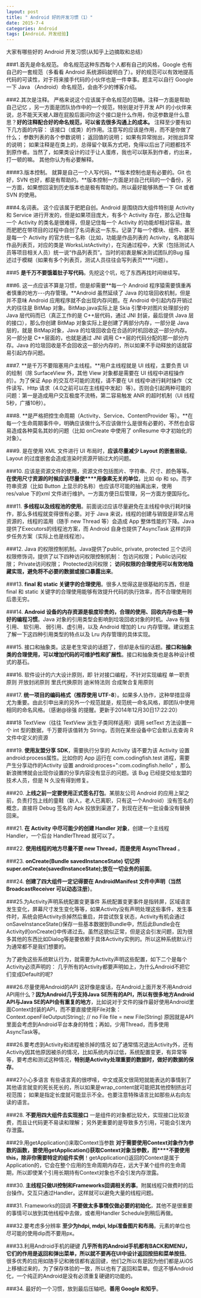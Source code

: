 ```yaml
---
layout: post
title: " Android 好的开发习惯（1）"
date: 2015-7-4
categories: Android
tags: [Android，开发经验]
---
```


大家有哪些好的 Android 开发习惯(从知乎上边摘取和总结）

<!-- more -->
###1.首先是命名规范。
命名规范这种东西每个人都有自己的风格，Google 也有自己的一套规范（多看看 Android 系统源码就明白了）。好的规范可以有效地提高代码的可读性，对于将来接手代码的小伙伴也是一件幸事。题主可以自行 Google 一下 Java （Android）命名规范，会由不少的博客介绍。

###2.其次是注释。
严格来说这个应该属于命名规范的范畴。注释一方面是帮助自己记忆 ，另一方面是团队协作中的一个规范，特别是对于开发 API 的小伙伴来说，总不能天天被人跟在屁股后面问你这个接口是什么作用，你这参数是什么意思？**好的注释配合好的命名规范，可以省去很多沟通上的成本。** 注释至少要有如下几方面的内容：
该接口（或类）的作用。注意写的应该是作用，而不是你做了什么；
参数列表的各个参数说明；
返回值的说明；
如果有异常抛出，对抛出异常的说明；
如果注释是在类上的，总得留个联系方式吧，免得以后出了问题都找不到原作者。当然了，如果类设计的过于让人蛋疼，我也可以联系到作者，约出来，打一顿的嘛。
其他你认为有必要解释。

####3.版本控制。
就算是自己一个人写代码，**版本控制也是有必要的。Git 也好，SVN 也好，都是有帮助的。**版本控制一方面是对自己代码的一个备份，另一方面，如果想回滚到历史版本也是极有帮助的。所以最好能够熟悉一下 Git 或者 SVN 的使用。

###4.名词表。
这个应该属于肥肥自创。Android 是围绕四大组件特别是 Activity 和 Service 进行开发的，但是如果项目庞大，有多个 Activity 存在，那么记住每一个 Activity 的类名是很难得，但是记住每一个 Activity 的功能却相对容易。故而肥肥在带项目的过程中自创了名词表这一东东。记录了每一个模块、组件、甚至是每一个 Activity 的官方统一名称（比如，功能是作品列表的 Activity，名称就叫作品列表页，对应的类是 WorksListActivity），在沟通过程中，大家（包括测试人员等项目相关人员）统一说“作品列表页”。当时的初衷是解决测试团队的Bug 描述过于模糊（如果有多个列表页，测试人员往往会写列表页****问题）。


###5
**是千万不要饿着肚子写代码**。先挖这个坑，吃了东西再找时间继续写。

###6.
这一点应该不算是习惯，但是却需要**每一个 Android 程序猿需要慎重再者慎重的地方---内存管理。**Android 虽然延续了 Java 的垃圾回收机制，但是并不意味 Android 应用程序就不会出现内存问题。在 Android 中引起内存开销过大的往往是 BitMap 对象。BitMap.java实际上是 Skia 引擎中对图片处理部分的 Java 层代码而已（真正工作的是 C++层代码，通过 JNI 封装，最后提供 Java 层的接口），那么你创建 BitMap 对象实际上是创建了两部分内存，一部分是 Java 层的，就是 BitMap对象，Java 的垃圾回收会在合适的时机回收这一部分内存。另一部分是 C++层面的，也就是通过 JNI 调用 C++层的代码分配的那一部分内存。Java 的垃圾回收是不会回收这一部分内存的，所以如果不手动释放的话就容易引起内存问题。

###7.
**是千万不要阻塞用户主线程。**用户主线程就是 UI 线程，主要负责 UI 的绘制（除 SurfaceView 外，其他 View 对象都是需要在 UI 线程中进程操作的）。为了保证 App 的交互尽可能的流程，请不要在 UI 线程中进行耗时操作（文件读写、Http 请求（4.0之前可以在主线程中发起）等）。否则会引起两种可能的问题：第一是造成用户交互极度不流畅，第二容易触发 ANR 的超时机制（UI 线程5秒，广播10秒）。

###8.
**是严格把控生命周期（Activity、Service、ContentProvider 等）。**在每一个生命周期事件中，明确应该做什么不应该做什么是很有必要的，不然也会容易造成各种莫名其妙的问题（比如 onCreate 中使用了 onResume 中才初始化的对象）。

###9.
是在使用 XML 文件进行 UI 布局时，**应该尽量减少 Layout 的嵌套层级**。Layout 的过度嵌套会造成渲染时资源开销过大的问题。


###10.
应该是资源文件的使用，资源文件包括图片、字符串、尺寸、颜色等等。**在使用尺寸资源的时候应该尽量使****用像素无关的单位**，比如 dp 和 sp。而字符串资源（比如 Button 上显示的名称）也应该尽可能的抽离出来，使用 res/value 下的xml 文件进行维护。一方面方便日后管理，另一方面方便国际化。


###11.
**多线程以及线程池的使用**。前面说过应该尽量避免在主线程中执行耗时操作，那么多线程就变得很有必要。对于 Java 来说，线程的创建与销毁是非常占用资源的，线程的滥用（随手 new Thread 等）会造成 App 整体性能的下降。Java 提供了Executors的线程池方案，而 Android 自身也提供了AsyncTask 这样的异步任务方案（实际上也是线程池）。


###12.
Java 的权限控制机制。Java提供了public, private, protected 三个访问权限修饰词，提供了以下四种访问权限控制机制：
包访问权限；
Public访问权限；
Private访问权限；
Protected访问权限；
**访问权限的合理使用可以有效地隐藏实现，避免将不必要的数据或接口暴露出来**。


###13.
 **final 和 static 关键字的合理使用**。很多人觉得这是很基础的东西，但是 final 和 static 关键字的合理使用能够有效提升代码的执行效率，而不合理使用则后患无穷。


###14.
 **Android 设备的内存资源是极度珍贵的，合理的使用、回收内存也是一种好的编程习惯**。Java 对象的引用类型会影响到垃圾回收对象的时机。Java 有强引用、 软引用、 弱引用、虚引用，以及 Android 增加的 Lru 内存管理。建议题主了解一下这四种引用类型的特点以及 Lru 内存管理的具体实现。


###15.
 接口和抽象类。这是老生常谈的话题了，但却是永恒的话题。**接口和抽象类的合理使用，可以增加代码的可维护性和扩展性**。接口和抽象类也是各种设计模式的基石。


###16.
 软件设计的六大设计原则，即
针对接口编程，不针对实现编程
单一职责原则
开放封闭原则
里氏代换原则
迪米特法则
合成聚合复用原则

###17.
**统一项目的编码格式（推荐使用 UTF-8**）。如果多人协作，这种举措显得尤为重要。由此引申出来的另外一个规范就是，规范统一命名风格，即团队中使用相同的命名风格。（感谢@徐强 的提醒。更新于2014年12月30日17:22:20）


###18
 TextView（往往 TextView 派生子类同样适用）调用 setText 方法设置一个 int 型的数据，千万要将该值转为 String，否则在某些设备中它会默认去查询 R 文件中定义的资源

###19.
 **使用友盟分享 SDK**，需要执行分享的 Activity 请不要为该 Activity 设置android:process属性。比如你的 App 运行在 com.codingfish.test 进程，需要产生分享动作的Activity 设置 android:proces=":com.codingfish.hello" ，那么新浪微博就会出现你设置的分享内容没有显示的问题。该 Bug 已经提交给友盟的技术人员，但是 N 久没有得到修复。

###20.
 **上线之前一定要使用正式签名打包**。某朋友公司 Android 的应用上架之前，负责打包上线的童鞋（新人，老人已离职，只有这一个Android）没有签名的概念，直接将 Debug 签名的 Apk 投放到渠道了，到现在还有一批设备没有替换回来。

###21.
 **在 Activity 中尽可能少的创建 Handler 对象**，创建一个主线程 Handler，一个后台 HandlerThread 就可以了。

###22.
 **使用线程的地方尽量不要 new Thread，而是使用 AsyncThread** 。

###23.
 **onCreate(Bundle savedInstanceState) 切记将super.onCreate(savedInstanceState);放在一切业务的前面**。


###24.
**创建了四大组件一定记得要在 AndroidManifest 文件中声明（当然 BroadcastReceiver 可以动态注册）**。


###25.为Activity声明系统配置变更事件 
系统配置变更事件是指转屏，区域语言发生变化，屏幕尺寸发生变化等等，如果Activity没有声明处理这些事件，发生事件时，系统会把Activity杀掉然后重启，并尝试恢复状态，Activity有机会通过onSaveInstanceState()保存一些基本数据到Bundle中，然后此Bundle会在Activity的onCreate()中传递过去。虽然这貌似正常，但是这会引发问题，因为很多其他的东西比如Dialog等是要依赖于具体Activity实例的。所以这种系统默认行为通常都不是我们想要的。

为了避免这些系统默认行为，就需要为Activity声明这些配置，如下二个是每个Activity必须声明的：
<activity android:configChanges="orientation|keyboardHidden">
几乎所有的Activity都要声明如上，为什么Android不把它们变成Default的呢?


###26.尽量使用Android的API
这好像是废话，在Android上面开发不用Android API用什么？**因为Android几乎支持Java SE所有的API，所以有很多地方Android API与Java SE的API会有重复的地方**，比如说对于文件的操作最好使用Android里面Context封装的API，而不要直接使用File对象：
Context.openFileOutput(String); // no File file = new File(String)
原因就是API里面会考虑到Android平台本身的特性；再如，少用Thread，而多使用AsyncTask等。


###26.要考虑到Activity和进程被杀掉的情况
 如了通常情况退出Activity外，还有Activity因其他原因被杀的情况，比如系统内存过低，系统配置变更，有异常等等，要考虑和测试这种情况，**特别是Activity处理重要的数据时，做好的数据的保存**。

###27小心多语言
 有些语言真的很啰嗦，中文或英文很简短就能表达的事情到了其他语言就变的死长死长的，所以如果是wrap_content就可能把其他控制挤出可视范围； 如果是指定长度就可能显示不全。也要注意特殊语言比如那些从右向左读的语言。

###28.
**不要用四大组件去实现接口** 一是组件的对象都比较大，实现接口比较浪费，而且让代码更不易读和理解； 另外更重要的是导致多方引用，可能会引发内存泄露。

###29.用getApplication()来取Context当参数
 **对于需要使用Context对象作为参数的函数，要使用getApplication()获取Context对象当参数，而****不要使用this，除非你需要特定的组件实例**！getApplication()返回的Context是属于Application的，它会在整个应用的生命周期内存在，远大于某个组件的生命周期，所以即使某个引用长期持有Context对象也不会引发内存泄露。


###30.
**主线程只做UI控制和Frameworks回调相关的事**。附属线程只做费时的后台操作。交互只通过Handler。这样就可以避免大量的线程问题。


###31. Frameworks的回调
**不要做太多事情仅做必要的初始化**，其他不是很重要的事情可以放到其他线程中去做，或者用Handler Schedule到稍后再做。


###32.要考虑多分辨率
 **至少为hdpi, mdpi, ldpi准备图片和布局**。元素的单位也尽可能的使用dip而不要用px。

###33.利用Android手机的硬键
 **几乎所有的Android手机都有BACK和MENU，它们的作用是返回和弹出菜单，所以就不要再在UI中设计返回按扭和菜单按扭**。很多优秀的应用如随手记和微信都有返回键，他们之所以有是因为他们都是从iOS上移植过来的，为了保存体验的一致，所以也有了返回和菜单。但这不够Android化，一个纯正的Android是没有必须重复硬键的功能的。


###34.
 最好的一个习惯，放到最后压轴吧。**善用 Google 和知乎**。